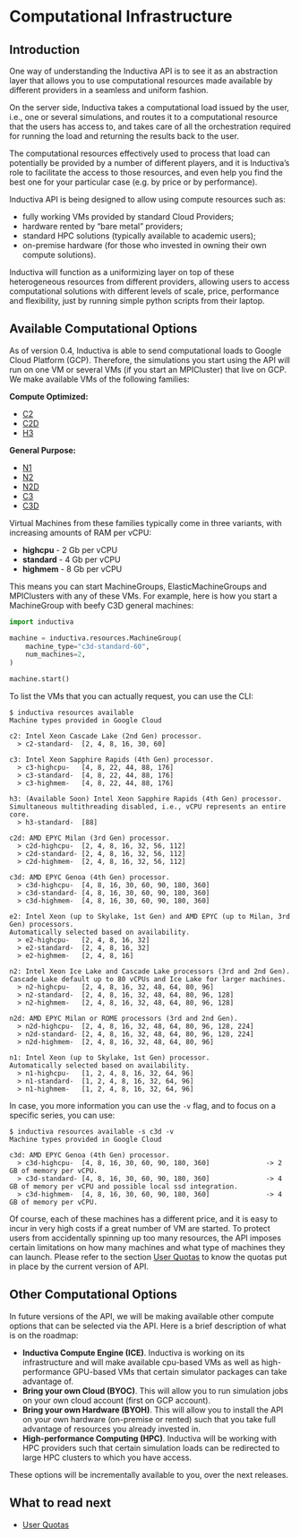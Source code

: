 # Computational Infrastructure

## Introduction
One way of understanding the Inductiva API is to see it as an abstraction layer that
allows you to use computational resources made available by different providers in a
seamless and uniform fashion. 

On the server side, Inductiva takes a computational load issued by the user, i.e.,
one or several simulations, and routes it to a computational resource that the users
has access to, and takes care of all the orchestration required for running the load
and returning the results back to the user. 

The computational resources effectively used to process that load can potentially be
provided by a number of different players, and it is Inductiva’s role to facilitate
the access to those resources, and even help you find the best one for your particular
case (e.g. by price or by performance). 

Inductiva API is being designed to allow using compute resources such as:

- fully working VMs provided by standard Cloud Providers;
- hardware rented by “bare metal” providers;
- standard HPC solutions (typically available to academic users);
- on-premise hardware (for those who invested in owning their own compute solutions).

Inductiva will function as a uniformizing layer on top of these heterogeneous resources
from different providers, allowing users to access computational solutions with different
levels of scale, price, performance and flexibility, just by running simple python
scripts from their laptop.

## Available Computational Options
As of version 0.4, Inductiva is able to send computational loads to Google Cloud
Platform (GCP). Therefore, the simulations you start using the API will run on one
VM or several VMs (if you start an MPICluster) that live on GCP. We make available
VMs of the following families:

**Compute Optimized:**

- [C2](https://cloud.google.com/compute/docs/compute-optimized-machines#c2_machine_types)
- [C2D](https://cloud.google.com/compute/docs/compute-optimized-machines#c2d_series)
- [H3](https://cloud.google.com/compute/docs/compute-optimized-machines#h3_series)

**General Purpose:**

 - [N1]( https://cloud.google.com/compute/docs/general-purpose-machines#n1_machines)
 - [N2](https://cloud.google.com/compute/docs/general-purpose-machines#n2_series)
 - [N2D](https://cloud.google.com/compute/docs/general-purpose-machines#n2d_machines)
 - [C3](https://cloud.google.com/compute/docs/general-purpose-machines#c3_series)  
 - [C3D](https://cloud.google.com/compute/docs/general-purpose-machines#c3d_series)

Virtual Machines from these families typically come in three variants, with increasing amounts of RAM per vCPU:

- **highcpu** - 2 Gb per vCPU 
- **standard** - 4 Gb per vCPU
- **highmem** - 8 Gb per vCPU

This means you can start MachineGroups, ElasticMachineGroups and MPIClusters with any of these VMs. For example, here is how you start a MachineGroup with beefy C3D general machines:

```python
import inductiva

machine = inductiva.resources.MachineGroup(
    machine_type="c3d-standard-60",
    num_machines=2,
)

machine.start()
```

To list the VMs that you can actually request, you can use the CLI:

```
$ inductiva resources available
Machine types provided in Google Cloud

c2: Intel Xeon Cascade Lake (2nd Gen) processor.
  > c2-standard-  [2, 4, 8, 16, 30, 60]                         

c3: Intel Xeon Sapphire Rapids (4th Gen) processor.
  > c3-highcpu-   [4, 8, 22, 44, 88, 176]                       
  > c3-standard-  [4, 8, 22, 44, 88, 176]                       
  > c3-highmem-   [4, 8, 22, 44, 88, 176]                       

h3: (Available Soon) Intel Xeon Sapphire Rapids (4th Gen) processor.
Simultaneous multithreading disabled, i.e., vCPU represents an entire core.
  > h3-standard-  [88]                                          

c2d: AMD EPYC Milan (3rd Gen) processor.
  > c2d-highcpu-  [2, 4, 8, 16, 32, 56, 112]                    
  > c2d-standard- [2, 4, 8, 16, 32, 56, 112]                    
  > c2d-highmem-  [2, 4, 8, 16, 32, 56, 112]                    

c3d: AMD EPYC Genoa (4th Gen) processor.
  > c3d-highcpu-  [4, 8, 16, 30, 60, 90, 180, 360]              
  > c3d-standard- [4, 8, 16, 30, 60, 90, 180, 360]              
  > c3d-highmem-  [4, 8, 16, 30, 60, 90, 180, 360]              

e2: Intel Xeon (up to Skylake, 1st Gen) and AMD EPYC (up to Milan, 3rd Gen) processors.
Automatically selected based on availability.
  > e2-highcpu-   [2, 4, 8, 16, 32]                             
  > e2-standard-  [2, 4, 8, 16, 32]                             
  > e2-highmem-   [2, 4, 8, 16]                                 

n2: Intel Xeon Ice Lake and Cascade Lake processors (3rd and 2nd Gen).
Cascade Lake default up to 80 vCPUs and Ice Lake for larger machines.
  > n2-highcpu-   [2, 4, 8, 16, 32, 48, 64, 80, 96]             
  > n2-standard-  [2, 4, 8, 16, 32, 48, 64, 80, 96, 128]        
  > n2-highmem-   [2, 4, 8, 16, 32, 48, 64, 80, 96, 128]        

n2d: AMD EPYC Milan or ROME processors (3rd and 2nd Gen).
  > n2d-highcpu-  [2, 4, 8, 16, 32, 48, 64, 80, 96, 128, 224]   
  > n2d-standard- [2, 4, 8, 16, 32, 48, 64, 80, 96, 128, 224]   
  > n2d-highmem-  [2, 4, 8, 16, 32, 48, 64, 80, 96]             

n1: Intel Xeon (up to Skylake, 1st Gen) processor.
Automatically selected based on availability.
  > n1-highcpu-   [1, 2, 4, 8, 16, 32, 64, 96]                  
  > n1-standard-  [1, 2, 4, 8, 16, 32, 64, 96]                  
  > n1-highmem-   [1, 2, 4, 8, 16, 32, 64, 96]                  
```

In case, you more information you can use the `-v` flag, and to focus on a specific series, you can use:

```
$ inductiva resources available -s c3d -v
Machine types provided in Google Cloud

c3d: AMD EPYC Genoa (4th Gen) processor.
  > c3d-highcpu-  [4, 8, 16, 30, 60, 90, 180, 360]              -> 2 GB of memory per vCPU.
  > c3d-standard- [4, 8, 16, 30, 60, 90, 180, 360]              -> 4 GB of memory per vCPU and possible local ssd integration.
  > c3d-highmem-  [4, 8, 16, 30, 60, 90, 180, 360]              -> 4 GB of memory per vCPU.

```

Of course, each of these machines has a different price, and it is easy to 
incur in very high costs if a great number of VM are started. To protect users 
from accidentally spinning up too many resources, the API imposes certain 
limitations on how many machines and what type of machines they can launch. 
Please refer to the section [User Quotas](../api_reference/user_quotas.md) to 
know the quotas put in place by the current version of API.

## Other Computational Options
In future versions of the API, we will be making available other compute options
that can be selected via the API. Here is a brief description of what is on the
roadmap:

- **Inductiva Compute Engine (ICE)**. Inductiva is working on its infrastructure
and will make available cpu-based VMs as well as high-performance GPU-based VMs
that certain simulator packages can take advantage of.
- **Bring your own Cloud (BYOC)**. This will allow you to run simulation jobs on
your own cloud account (first on GCP account).
- **Bring your own Hardware (BYOH)**. This will allow you to install the API on
your own hardware (on-premise or rented) such that you take full advantage of
resources you already invested in.
- **High-performance Computing (HPC)**. Inductiva will be working with HPC providers
such that certain simulation loads can be redirected to large HPC clusters to which
you have access.

These options will be incrementally available to you, over the next releases.

## What to read next

- [User Quotas](../api_reference/user_quotas.md)
